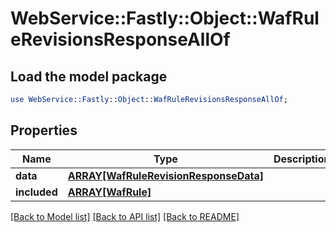 # WebService::Fastly::Object::WafRuleRevisionsResponseAllOf

## Load the model package
```perl
use WebService::Fastly::Object::WafRuleRevisionsResponseAllOf;
```

## Properties
Name | Type | Description | Notes
------------ | ------------- | ------------- | -------------
**data** | [**ARRAY[WafRuleRevisionResponseData]**](WafRuleRevisionResponseData.md) |  | [optional] 
**included** | [**ARRAY[WafRule]**](WafRule.md) |  | [optional] 

[[Back to Model list]](../README.md#documentation-for-models) [[Back to API list]](../README.md#documentation-for-api-endpoints) [[Back to README]](../README.md)


